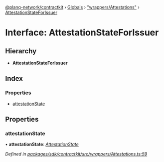 [@planq-network/contractkit](../README.md) › [Globals](../globals.md) › ["wrappers/Attestations"](../modules/_wrappers_attestations_.md) › [AttestationStateForIssuer](_wrappers_attestations_.attestationstateforissuer.md)

# Interface: AttestationStateForIssuer

## Hierarchy

* **AttestationStateForIssuer**

## Index

### Properties

* [attestationState](_wrappers_attestations_.attestationstateforissuer.md#attestationstate)

## Properties

###  attestationState

• **attestationState**: *[AttestationState](../enums/_wrappers_attestations_.attestationstate.md)*

*Defined in [packages/sdk/contractkit/src/wrappers/Attestations.ts:59](https://github.com/planq-network/planq-sdk/blob/master/packages/sdk/contractkit/src/wrappers/Attestations.ts#L59)*
